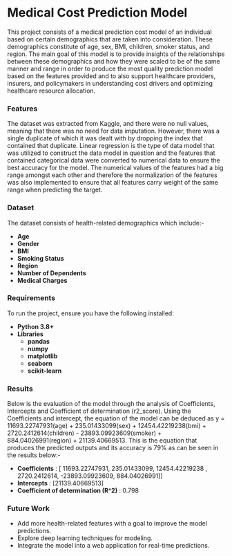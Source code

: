 # Medical Cost Prediction Model
This project consists of a medical prediction cost model of an individual based on 
certain demographics that are taken into consideration. These demographics constitute 
of age, sex, BMI, children, smoker status, and region. The main goal of this model is to provide 
insights of the relationships between these demographics and how they were scaled to 
be of the same manner and range in order to produce the most quality prediction model 
based on the features provided and to also  support healthcare providers, insurers, and
policymakers in understanding cost drivers and optimizing healthcare resource allocation.

### Features
The dataset was extracted from Kaggle, and there were no null values, meaning that there was no 
need for data imputation. However, there was a single duplicate of which it was dealt with 
by dropping the index that contained that duplicate. Linear regression is the type of data 
model that was utilized to construct the data model in question and the features that 
contained categorical data were converted to numerical data to ensure the best accuracy 
for the model. The numerical values of the features had a big range amongst each other and therefore 
the normalization of the features was also implemented to ensure that all features carry 
weight of the same range when predicting the target.

### Dataset
The dataset consists of health-related demographics which include:-
- **Age**
- **Gender**
- **BMI**
- **Smoking Status**
- **Region**
- **Number of Dependents**
- **Medical Charges**

### Requirements
To run the project, ensure you have the following installed:

- **Python 3.8+**
- **Libraries**
  - **pandas**
  - **numpy**
  - **matplotlib**
  - **seaborn**
  - **scikit-learn**
    
### Results
Below is the evaluation of the model through the analysis of Coefficients, Intercepts and Coefficient of determination (r2_score). Using the Coefficients and intercept, the equation of the model can be deduced as y = 11693.22747931(age) + 235.01433099(sex) + 12454.42219238(bmi) + 2720.2412614(children) - 23893.09923609(smoker) + 884.04026991(region) + 21139.40669513. This is the equation that produces the predicted outputs and its accuracy is 79% as can be seen in the results below:-

- **Coefficients** : [ 11693.22747931,    235.01433099,  12454.42219238 ,  2720.2412614, -23893.09923609,    884.04026991]]
- **Intercepts**     : [21139.40669513]
- **Coefficient of determination (R^2)**	: 0.798

### Future Work
  - Add more health-related features with a goal to improve the model predictions.
  - Explore deep learning techniques for modeling.
  - Integrate the model into a web application for real-time predictions.
